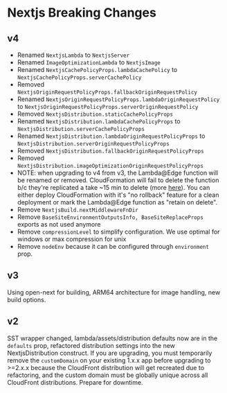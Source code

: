 # Nextjs Breaking Changes

## v4
- Renamed `NextjsLambda` to `NextjsServer`
- Renamed `ImageOptimizationLambda` to `NextjsImage`
- Renamed `NextjsCachePolicyProps.lambdaCachePolicy` to `NextjsCachePolicyProps.serverCachePolicy`
- Removed `NextjsOriginRequestPolicyProps.fallbackOriginRequestPolicy`
- Renamed `NextjsOriginRequestPolicyProps.lambdaOriginRequestPolicy` to `NextjsOriginRequestPolicyProps.serverOriginRequestPolicy`
- Removed `NextjsDistribution.staticCachePolicyProps`
- Renamed `NextjsDistribution.lambdaCachePolicyProps` to `NextjsDistribution.serverCachePolicyProps`
- Renamed `NextjsDistribution.lambdaOriginRequestPolicyProps` to `NextjsDistribution.serverOriginRequestPolicyProps`
- Removed `NextjsDistribution.fallbackOriginRequestPolicyProps`
- Removed `NextjsDistribution.imageOptimizationOriginRequestPolicyProps`
- NOTE: when upgrading to v4 from v3, the Lambda@Edge function will be renamed or removed. CloudFormation will fail to delete the function b/c they're replicated a take ~15 min to delete (more [here](https://docs.aws.amazon.com/AmazonCloudFront/latest/DeveloperGuide/lambda-edge-delete-replicas.html)). You can either deploy CloudFormation with it's "no rollback" feature for a clean deployment or mark the Lambda@Edge function as "retain on delete".
- Remove `NextjsBuild.nextMiddlewareFnDir`
- Remove `BaseSiteEnvironmentOutputsInfo, BaseSiteReplaceProps` exports as not used anymore
- Remove `compressionLevel` to simplify configuration. We use optimal for windows or max compression for unix
- Remove `nodeEnv` because it can be configured through `environment` prop.


## v3
Using open-next for building, ARM64 architecture for image handling, new build options.

## v2
SST wrapper changed, lambda/assets/distribution defaults now are in the `defaults` prop, refactored distribution settings into the new NextjsDistribution construct. If you are upgrading, you must temporarily remove the `customDomain` on your existing 1.x.x app before upgrading to >=2.x.x because the CloudFront distribution will get recreated due to refactoring, and the custom domain must be globally unique across all CloudFront distributions. Prepare for downtime.